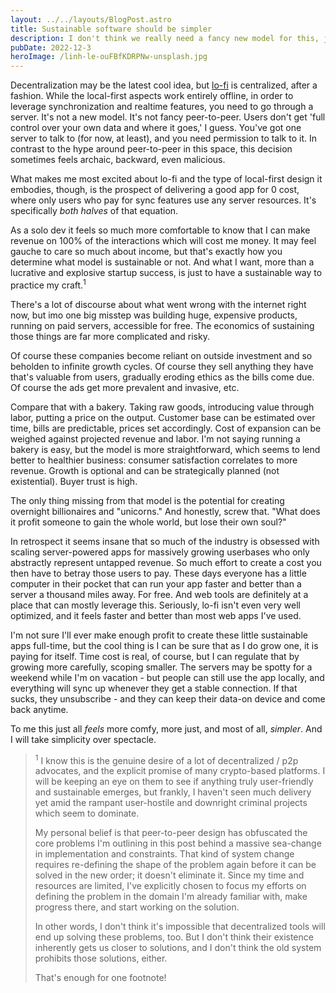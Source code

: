 ```yaml
---
layout: ../../layouts/BlogPost.astro
title: Sustainable software should be simpler
description: I don't think we really need a fancy new model for this, just better scope.
pubDate: 2022-12-3
heroImage: /linh-le-ouFBfKDRPNw-unsplash.jpg
---
```


Decentralization may be the latest cool idea, but [lo-fi](https://lo-fi.gfor.rest) is centralized, after a fashion. While the local-first aspects work entirely offline, in order to leverage synchronization and realtime features, you need to go through a server. It's not a new model. It's not fancy peer-to-peer. Users don't get 'full control over your own data and where it goes,' I guess. You've got one server to talk to (for now, at least), and you need permission to talk to it. In contrast to the hype around peer-to-peer in this space, this decision sometimes feels archaic, backward, even malicious.

What makes me most excited about lo-fi and the type of local-first design it embodies, though, is the prospect of delivering a good app for 0 cost, where only users who pay for sync features use any server resources. It's specifically _both halves_ of that equation.

As a solo dev it feels so much more comfortable to know that I can make revenue on 100% of the interactions which will cost me money. It may feel gauche to care so much about income, but that's exactly how you determine what model is sustainable or not. And what I want, more than a lucrative and explosive startup success, is just to have a sustainable way to practice my craft.<sup>1</sup>

There's a lot of discourse about what went wrong with the internet right now, but imo one big misstep was building huge, expensive products, running on paid servers, accessible for free. The economics of sustaining those things are far more complicated and risky.

Of course these companies become reliant on outside investment and so beholden to infinite growth cycles. Of course they sell anything they have that's valuable from users, gradually eroding ethics as the bills come due. Of course the ads get more prevalent and invasive, etc.

Compare that with a bakery. Taking raw goods, introducing value through labor, putting a price on the output. Customer base can be estimated over time, bills are predictable, prices set accordingly. Cost of expansion can be weighed against projected revenue and labor. I'm not saying running a bakery is easy, but the model is more straightforward, which seems to lend better to healthier business: consumer satisfaction correlates to more revenue. Growth is optional and can be strategically planned (not existential). Buyer trust is high.

The only thing missing from that model is the potential for creating overnight billionaires and "unicorns." And honestly, screw that. "What does it profit someone to gain the whole world, but lose their own soul?"

In retrospect it seems insane that so much of the industry is obsessed with scaling server-powered apps for massively growing userbases who only abstractly represent untapped revenue. So much effort to create a cost you then have to betray those users to pay. These days everyone has a little computer in their pocket that can run your app faster and better than a server a thousand miles away. For free. And web tools are definitely at a place that can mostly leverage this. Seriously, lo-fi isn't even very well optimized, and it feels faster and better than most web apps I've used.

I'm not sure I'll ever make enough profit to create these little sustainable apps full-time, but the cool thing is I can be sure that as I do grow one, it is paying for itself. Time cost is real, of course, but I can regulate that by growing more carefully, scoping smaller. The servers may be spotty for a weekend while I'm on vacation - but people can still use the app locally, and everything will sync up whenever they get a stable connection. If that sucks, they unsubscribe - and they can keep their data-on device and come back anytime.

To me this just all _feels_ more comfy, more just, and most of all, _simpler_. And I will take simplicity over spectacle.

> <sup>1</sup> I know this is the genuine desire of a lot of decentralized / p2p advocates, and the explicit promise of many crypto-based platforms. I will be keeping an eye on them to see if anything truly user-friendly and sustainable emerges, but frankly, I haven't seen much delivery yet amid the rampant user-hostile and downright criminal projects which seem to dominate.
>
> My personal belief is that peer-to-peer design has obfuscated the core problems I'm outlining in this post behind a massive sea-change in implementation and constraints. That kind of system change requires re-defining the shape of the problem again before it can be solved in the new order; it doesn't eliminate it. Since my time and resources are limited, I've explicitly chosen to focus my efforts on defining the problem in the domain I'm already familiar with, make progress there, and start working on the solution.
>
>In other words, I don't think it's impossible that decentralized tools will end up solving these problems, too. But I don't think their existence inherently gets us closer to solutions, and I don't think the old system prohibits those solutions, either.
>
>That's enough for one footnote!
